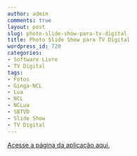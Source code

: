 ```yaml
---
author: admin
comments: true
layout: post
slug: photo-slide-show-para-tv-digital
title: Photo Slide Show para TV Digital
wordpress_id: 720
categories:
- Software Livre
- TV Digital
tags:
- Fotos
- Ginga-NCL
- Lua
- NCL
- NCLua
- SBTVD
- Slide Show
- TV Digital
---
```



[Acesse a página da aplicação aqui.](http://manoelcampos.com/tvd/lua-slide-show/)

